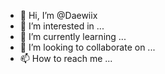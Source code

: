 - 👋 Hi, I’m @Daewiix
- 👀 I’m interested in ...
- 🌱 I’m currently learning ...
- 💞️ I’m looking to collaborate on ...
- 📫 How to reach me ...

<!---
Daewiix/Daewiix is a ✨ special ✨ repository because its `README.md` (this file) appears on your GitHub profile.
You can click the Preview link to take a look at your changes.
--->
